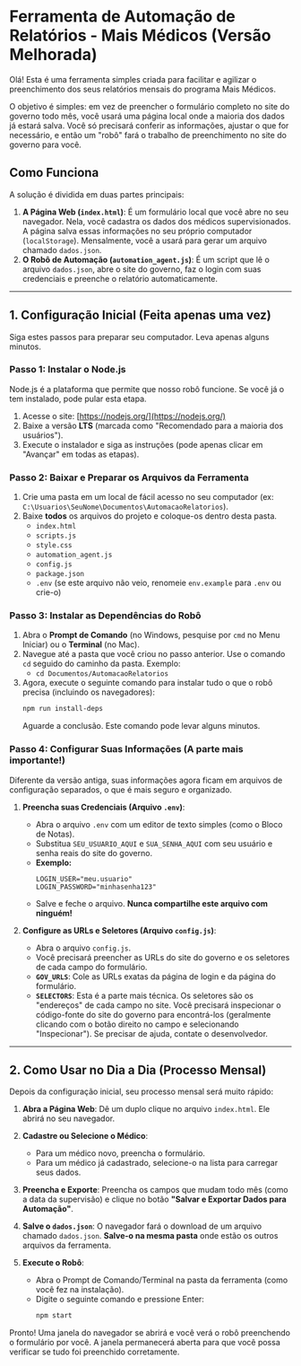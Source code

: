 # Ferramenta de Automação de Relatórios - Mais Médicos (Versão Melhorada)

Olá! Esta é uma ferramenta simples criada para facilitar e agilizar o preenchimento dos seus relatórios mensais do programa Mais Médicos.

O objetivo é simples: em vez de preencher o formulário completo no site do governo todo mês, você usará uma página local onde a maioria dos dados já estará salva. Você só precisará conferir as informações, ajustar o que for necessário, e então um "robô" fará o trabalho de preenchimento no site do governo para você.

## Como Funciona

A solução é dividida em duas partes principais:

1.  **A Página Web (`index.html`)**: É um formulário local que você abre no seu navegador. Nela, você cadastra os dados dos médicos supervisionados. A página salva essas informações no seu próprio computador (`localStorage`). Mensalmente, você a usará para gerar um arquivo chamado `dados.json`.
2.  **O Robô de Automação (`automation_agent.js`)**: É um script que lê o arquivo `dados.json`, abre o site do governo, faz o login com suas credenciais e preenche o relatório automaticamente.

---

## 1. Configuração Inicial (Feita apenas uma vez)

Siga estes passos para preparar seu computador. Leva apenas alguns minutos.

### Passo 1: Instalar o Node.js

Node.js é a plataforma que permite que nosso robô funcione. Se você já o tem instalado, pode pular esta etapa.

1.  Acesse o site: [https://nodejs.org/](https://nodejs.org/)
2.  Baixe a versão **LTS** (marcada como "Recomendado para a maioria dos usuários").
3.  Execute o instalador e siga as instruções (pode apenas clicar em "Avançar" em todas as etapas).

### Passo 2: Baixar e Preparar os Arquivos da Ferramenta

1.  Crie uma pasta em um local de fácil acesso no seu computador (ex: `C:\Usuarios\SeuNome\Documentos\AutomacaoRelatorios`).
2.  Baixe **todos** os arquivos do projeto e coloque-os dentro desta pasta.
    *   `index.html`
    *   `scripts.js`
    *   `style.css`
    *   `automation_agent.js`
    *   `config.js`
    *   `package.json`
    *   `.env` (se este arquivo não veio, renomeie `env.example` para `.env` ou crie-o)

### Passo 3: Instalar as Dependências do Robô

1.  Abra o **Prompt de Comando** (no Windows, pesquise por `cmd` no Menu Iniciar) ou o **Terminal** (no Mac).
2.  Navegue até a pasta que você criou no passo anterior. Use o comando `cd` seguido do caminho da pasta. Exemplo:
    *   `cd Documentos/AutomacaoRelatorios`
3.  Agora, execute o seguinte comando para instalar tudo o que o robô precisa (incluindo os navegadores):
    ```bash
    npm run install-deps
    ```
    Aguarde a conclusão. Este comando pode levar alguns minutos.

### Passo 4: Configurar Suas Informações (A parte mais importante!)

Diferente da versão antiga, suas informações agora ficam em arquivos de configuração separados, o que é mais seguro e organizado.

1.  **Preencha suas Credenciais (Arquivo `.env`)**:
    *   Abra o arquivo `.env` com um editor de texto simples (como o Bloco de Notas).
    *   Substitua `SEU_USUARIO_AQUI` e `SUA_SENHA_AQUI` com seu usuário e senha reais do site do governo.
    *   **Exemplo:**
        ```
        LOGIN_USER="meu.usuario"
        LOGIN_PASSWORD="minhasenha123"
        ```
    *   Salve e feche o arquivo. **Nunca compartilhe este arquivo com ninguém!**

2.  **Configure as URLs e Seletores (Arquivo `config.js`)**:
    *   Abra o arquivo `config.js`.
    *   Você precisará preencher as URLs do site do governo e os seletores de cada campo do formulário.
    *   **`GOV_URLS`**: Cole as URLs exatas da página de login e da página do formulário.
    *   **`SELECTORS`**: Esta é a parte mais técnica. Os seletores são os "endereços" de cada campo no site. Você precisará inspecionar o código-fonte do site do governo para encontrá-los (geralmente clicando com o botão direito no campo e selecionando "Inspecionar"). Se precisar de ajuda, contate o desenvolvedor.

---

## 2. Como Usar no Dia a Dia (Processo Mensal)

Depois da configuração inicial, seu processo mensal será muito rápido:

1.  **Abra a Página Web**: Dê um duplo clique no arquivo `index.html`. Ele abrirá no seu navegador.

2.  **Cadastre ou Selecione o Médico**:
    *   Para um médico novo, preencha o formulário.
    *   Para um médico já cadastrado, selecione-o na lista para carregar seus dados.

3.  **Preencha e Exporte**: Preencha os campos que mudam todo mês (como a data da supervisão) e clique no botão **"Salvar e Exportar Dados para Automação"**.

4.  **Salve o `dados.json`**: O navegador fará o download de um arquivo chamado `dados.json`. **Salve-o na mesma pasta** onde estão os outros arquivos da ferramenta.

5.  **Execute o Robô**:
    *   Abra o Prompt de Comando/Terminal na pasta da ferramenta (como você fez na instalação).
    *   Digite o seguinte comando e pressione Enter:
        ```bash
        npm start
        ```

Pronto! Uma janela do navegador se abrirá e você verá o robô preenchendo o formulário por você. A janela permanecerá aberta para que você possa verificar se tudo foi preenchido corretamente.